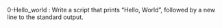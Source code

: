 0-Hello_world : Write a script that prints “Hello, World”, followed by a new line to the standard output.

